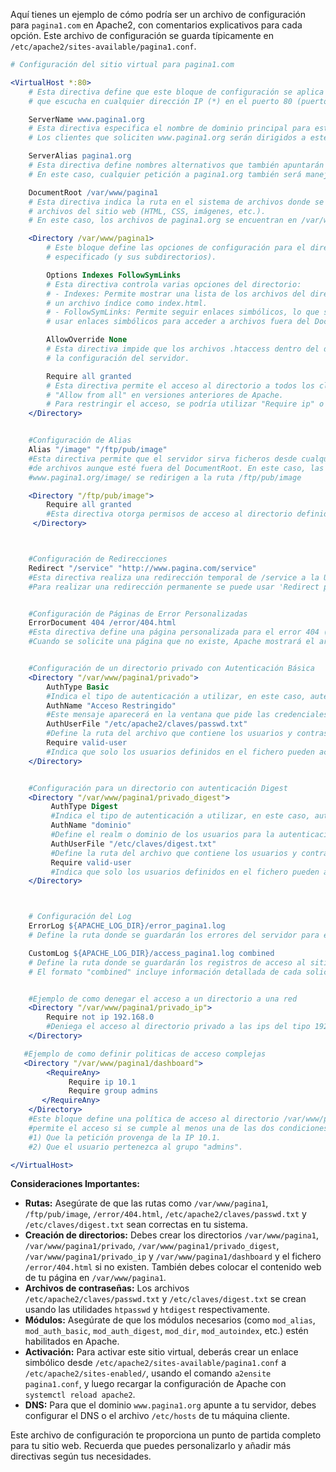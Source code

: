 Aquí tienes un ejemplo de cómo podría ser un archivo de configuración para `pagina1.com` en Apache2, con comentarios explicativos para cada opción. Este archivo de configuración se guarda típicamente en `/etc/apache2/sites-available/pagina1.conf`.

```apache
# Configuración del sitio virtual para pagina1.com

<VirtualHost *:80>
    # Esta directiva define que este bloque de configuración se aplica a un sitio virtual
    # que escucha en cualquier dirección IP (*) en el puerto 80 (puerto por defecto para HTTP).

    ServerName www.pagina1.org
    # Esta directiva especifica el nombre de dominio principal para este sitio virtual.
    # Los clientes que soliciten www.pagina1.org serán dirigidos a este sitio.

    ServerAlias pagina1.org
    # Esta directiva define nombres alternativos que también apuntarán a este sitio virtual.
    # En este caso, cualquier petición a pagina1.org también será manejada por este sitio.

    DocumentRoot /var/www/pagina1
    # Esta directiva indica la ruta en el sistema de archivos donde se encuentran los
    # archivos del sitio web (HTML, CSS, imágenes, etc.).
    # En este caso, los archivos de pagina1.org se encuentran en /var/www/pagina1.

    <Directory /var/www/pagina1>
        # Este bloque define las opciones de configuración para el directorio
        # especificado (y sus subdirectorios).

        Options Indexes FollowSymLinks
        # Esta directiva controla varias opciones del directorio:
        # - Indexes: Permite mostrar una lista de los archivos del directorio si no se encuentra
        # un archivo índice como index.html.
        # - FollowSymLinks: Permite seguir enlaces simbólicos, lo que significa que se pueden
        # usar enlaces simbólicos para acceder a archivos fuera del DocumentRoot.

        AllowOverride None
        # Esta directiva impide que los archivos .htaccess dentro del directorio modifiquen
        # la configuración del servidor.

        Require all granted
        # Esta directiva permite el acceso al directorio a todos los clientes. Es el equivalente a
        # "Allow from all" en versiones anteriores de Apache.
        # Para restringir el acceso, se podría utilizar "Require ip" o "Require host".
    </Directory>


    #Configuración de Alias
    Alias "/image" "/ftp/pub/image"
    #Esta directiva permite que el servidor sirva ficheros desde cualquier ubicación del sistema
    #de archivos aunque esté fuera del DocumentRoot. En este caso, las peticiones a
    #www.pagina1.org/image/ se redirigen a la ruta /ftp/pub/image

    <Directory "/ftp/pub/image">
        Require all granted
        #Esta directiva otorga permisos de acceso al directorio definido por el alias.
     </Directory>



    #Configuración de Redirecciones
    Redirect "/service" "http://www.pagina.com/service"
    #Esta directiva realiza una redirección temporal de /service a la URL especificada.
    #Para realizar una redirección permanente se puede usar 'Redirect permanent'.


    #Configuración de Páginas de Error Personalizadas
    ErrorDocument 404 /error/404.html
    #Esta directiva define una página personalizada para el error 404 (página no encontrada).
    #Cuando se solicite una página que no existe, Apache mostrará el archivo /error/404.html.


    #Configuración de un directorio privado con Autenticación Básica
    <Directory "/var/www/pagina1/privado">
        AuthType Basic
        #Indica el tipo de autenticación a utilizar, en este caso, autenticación básica.
        AuthName "Acceso Restringido"
        #Este mensaje aparecerá en la ventana que pide las credenciales.
        AuthUserFile "/etc/apache2/claves/passwd.txt"
        #Define la ruta del archivo que contiene los usuarios y contraseñas.
        Require valid-user
        #Indica que solo los usuarios definidos en el fichero pueden acceder.
    </Directory>


    #Configuración para un directorio con autenticación Digest
    <Directory "/var/www/pagina1/privado_digest">
         AuthType Digest
         #Indica el tipo de autenticación a utilizar, en este caso, autenticación digest.
         AuthName "dominio"
         #Define el realm o dominio de los usuarios para la autenticación Digest.
         AuthUserFile "/etc/claves/digest.txt"
         #Define la ruta del archivo que contiene los usuarios y contraseñas para digest.
         Require valid-user
         #Indica que solo los usuarios definidos en el fichero pueden acceder.
    </Directory>



    # Configuración del Log
    ErrorLog ${APACHE_LOG_DIR}/error_pagina1.log
    # Define la ruta donde se guardarán los errores del servidor para este sitio virtual.

    CustomLog ${APACHE_LOG_DIR}/access_pagina1.log combined
    # Define la ruta donde se guardarán los registros de acceso al sitio web.
    # El formato "combined" incluye información detallada de cada solicitud.


    #Ejemplo de como denegar el acceso a un directorio a una red
    <Directory "/var/www/pagina1/privado_ip">
        Require not ip 192.168.0
        #Deniega el acceso al directorio privado a las ips del tipo 192.168.0
    </Directory>

   #Ejemplo de como definir politicas de acceso complejas
   <Directory "/var/www/pagina1/dashboard">
        <RequireAny>
             Require ip 10.1
             Require group admins
       </RequireAny>
    </Directory>
    #Este bloque define una política de acceso al directorio /var/www/pagina1/dashboard, donde se
    #permite el acceso si se cumple al menos una de las dos condiciones:
    #1) Que la petición provenga de la IP 10.1.
    #2) Que el usuario pertenezca al grupo "admins".

</VirtualHost>
```

**Consideraciones Importantes:**

*   **Rutas:** Asegúrate de que las rutas como `/var/www/pagina1`, `/ftp/pub/image`, `/error/404.html`, `/etc/apache2/claves/passwd.txt` y `/etc/claves/digest.txt`  sean correctas en tu sistema.
*   **Creación de directorios:** Debes crear los directorios `/var/www/pagina1`, `/var/www/pagina1/privado`,  `/var/www/pagina1/privado_digest`, `/var/www/pagina1/privado_ip`  y `/var/www/pagina1/dashboard` y el fichero `/error/404.html` si no existen. También debes colocar el contenido web de tu página en `/var/www/pagina1`.
*   **Archivos de contraseñas:**  Los archivos `/etc/apache2/claves/passwd.txt` y `/etc/claves/digest.txt` se crean usando las utilidades `htpasswd` y `htdigest` respectivamente.
*   **Módulos:** Asegúrate de que los módulos necesarios (como `mod_alias`, `mod_auth_basic`, `mod_auth_digest`, `mod_dir`, `mod_autoindex`, etc.) estén habilitados en Apache.
*   **Activación:** Para activar este sitio virtual, deberás crear un enlace simbólico desde `/etc/apache2/sites-available/pagina1.conf` a `/etc/apache2/sites-enabled/`, usando el comando `a2ensite pagina1.conf`, y luego recargar la configuración de Apache con `systemctl reload apache2`.
*   **DNS:**  Para que el dominio `www.pagina1.org` apunte a tu servidor, debes configurar el DNS o el archivo `/etc/hosts` de tu máquina cliente.

Este archivo de configuración te proporciona un punto de partida completo para tu sitio web. Recuerda que puedes personalizarlo y añadir más directivas según tus necesidades.

